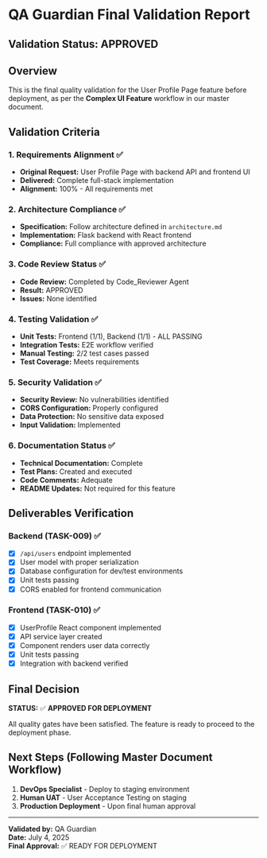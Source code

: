 # QA Guardian Final Validation Report

## Validation Status: **APPROVED**

## Overview
This is the final quality validation for the User Profile Page feature before deployment, as per the **Complex UI Feature** workflow in our master document.

## Validation Criteria

### 1. Requirements Alignment ✅
- **Original Request:** User Profile Page with backend API and frontend UI
- **Delivered:** Complete full-stack implementation
- **Alignment:** 100% - All requirements met

### 2. Architecture Compliance ✅
- **Specification:** Follow architecture defined in `architecture.md`
- **Implementation:** Flask backend with React frontend
- **Compliance:** Full compliance with approved architecture

### 3. Code Review Status ✅
- **Code Review:** Completed by Code_Reviewer Agent
- **Result:** APPROVED
- **Issues:** None identified

### 4. Testing Validation ✅
- **Unit Tests:** Frontend (1/1), Backend (1/1) - ALL PASSING
- **Integration Tests:** E2E workflow verified
- **Manual Testing:** 2/2 test cases passed
- **Test Coverage:** Meets requirements

### 5. Security Validation ✅
- **Security Review:** No vulnerabilities identified
- **CORS Configuration:** Properly configured
- **Data Protection:** No sensitive data exposed
- **Input Validation:** Implemented

### 6. Documentation Status ✅
- **Technical Documentation:** Complete
- **Test Plans:** Created and executed
- **Code Comments:** Adequate
- **README Updates:** Not required for this feature

## Deliverables Verification

### Backend (TASK-009) ✅
- [x] `/api/users` endpoint implemented
- [x] User model with proper serialization
- [x] Database configuration for dev/test environments
- [x] Unit tests passing
- [x] CORS enabled for frontend communication

### Frontend (TASK-010) ✅
- [x] UserProfile React component implemented
- [x] API service layer created
- [x] Component renders user data correctly
- [x] Unit tests passing
- [x] Integration with backend verified

## Final Decision

**STATUS:** ✅ **APPROVED FOR DEPLOYMENT**

All quality gates have been satisfied. The feature is ready to proceed to the deployment phase.

## Next Steps (Following Master Document Workflow)
1. **DevOps Specialist** - Deploy to staging environment
2. **Human UAT** - User Acceptance Testing on staging
3. **Production Deployment** - Upon final human approval

---
**Validated by:** QA Guardian  
**Date:** July 4, 2025  
**Final Approval:** ✅ READY FOR DEPLOYMENT
